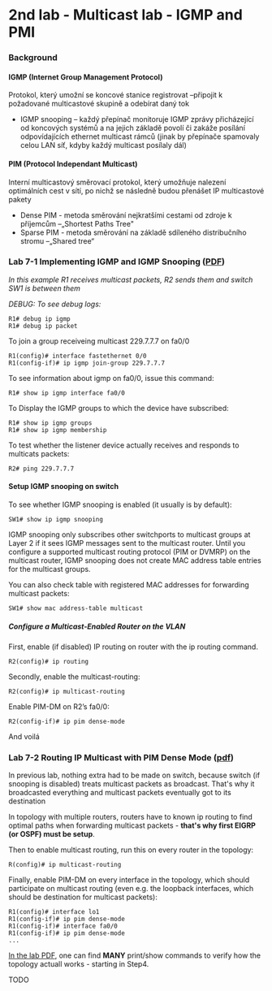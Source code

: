 # 2nd lab - Multicast lab - IGMP and PMI

### Background

#### IGMP (Internet Group Management Protocol) 
Protokol, který umožní se koncové stanice registrovat –připojit k požadované multicastové skupině a odebírat daný tok 

* IGMP snooping – každý přepínač monitoruje IGMP zprávy přicházející od koncových systémů a na jejich základě povolí či zakáže posílání odpovídajících ethernet multicast rámců (jinak by přepínače spamovaly celou LAN síť, kdyby každý multicast posílaly dál) 

#### PIM (Protocol Independant Multicast) 
Interní multicastový směrovací protokol, který umožňuje nalezení optimálních cest v sítí, po nichž se následně budou přenášet IP multicastové pakety

* Dense PIM - metoda směrování nejkratšími cestami od zdroje k příjemcům –„Shortest Paths Tree"
* Sparse PIM - metoda směrování na základě sdíleného distribučního stromu –„Shared tree“

### Lab 7-1 Implementing IGMP and IGMP Snooping ([PDF](tutorials/2%20-%20IP%20multicast%2C%20IPv6/CCNP1_lab_7_1_en.pdf))
*In this example R1 receives multicast packets, R2 sends them and switch SW1 is between them*

*DEBUG: To see debug logs:*
```
R1# debug ip igmp
R1# debug ip packet
```

To join a group receiveing multicast 229.7.7.7 on fa0/0
```
R1(config)# interface fastethernet 0/0 
R1(config-if)# ip igmp join-group 229.7.7.7
```

To see information about igmp on fa0/0, issue this command:
```
R1# show ip igmp interface fa0/0
```

To Display the IGMP groups to which the device have subscribed:
```
R1# show ip igmp groups
R1# show ip igmp membership
```

To test whether the listener device actually receives and responds to multicats packets:
```
R2# ping 229.7.7.7
```

#### Setup IGMP snooping on switch

To see whether IGMP snooping is enabled (it usually is by default):
```
SW1# show ip igmp snooping
```

IGMP snooping only subscribes other switchports to multicast groups at Layer 2 if it sees IGMP messages sent to the multicast router. Until you configure a supported multicast routing protocol (PIM or DVMRP) on the multicast router, IGMP snooping does not create MAC address table entries for the multicast groups.

You can also check table with registered MAC addresses for forwarding multicast packets:
```
SW1# show mac address-table multicast
```
##### Configure a Multicast-Enabled Router on the VLAN

First, enable (if disabled) IP routing on router with the ip routing command. 
```
R2(config)# ip routing
```

Secondly, enable the multicast-routing:
```
R2(config)# ip multicast-routing
```


Enable PIM-DM on R2’s fa0/0:
```
R2(config-if)# ip pim dense-mode
```

And voilá

### Lab 7-2 Routing IP Multicast with PIM Dense Mode ([pdf](tutorials/2%20-%20IP%20multicast%2C%20IPv6/CCNP1_lab_7_2_en.pdf))

In previous lab, nothing extra had to be made on switch, because switch (if snooping is disabled) treats multicast packets as broadcast. That's why it broadcasted everything and multicast packets eventually got to its destination

In topology with multiple routers, routers have to known ip routing to find optimal paths when forwarding multicast packets - **that's why first EIGRP (or OSPF) must be setup**.

Then to enable multicast routing, run this on every router in the topology:
```
R(config)# ip multicast-routing
```

Finally, enable PIM-DM on every interface in the topology, which should participate on multicast routing (even e.g. the loopback interfaces, which should be destination for multicast packets):
```
R1(config)# interface lo1
R1(config-if)# ip pim dense-mode
R1(config-if)# interface fa0/0
R1(config-if)# ip pim dense-mode
...
```

[In the lab PDF](tutorials/2%20-%20IP%20multicast%2C%20IPv6/CCNP1_lab_7_2_en.pdf), one can find **MANY** print/show commands to verify how the topology actuall works - starting in Step4.









TODO
